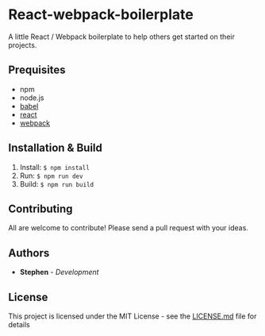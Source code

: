 # React-webpack-boilerplate
A little React / Webpack boilerplate to help others get started on their projects.


## Prequisites
- npm
- node.js
- [babel](https://babeljs.io/)
- [react](https://reactjs.org/)
- [webpack](https://www.npmjs.com/package/webpack)

## Installation  & Build
1. Install: ```$ npm install```
2. Run: ```$ npm run dev```
3. Build: ```$ npm run build```

## Contributing
All are welcome to contribute! Please send a pull request with your ideas.

## Authors

* **Stephen** - *Development*

## License
This project is licensed under the MIT License - see the [LICENSE.md](LICENSE.md) file for details
